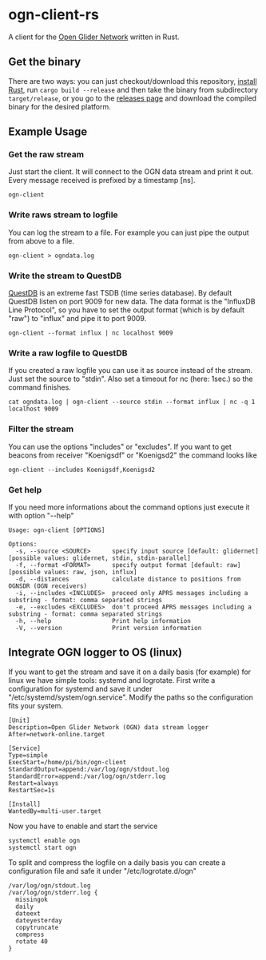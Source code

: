 # ogn-client-rs

A client for the [Open Glider Network](http://wiki.glidernet.org/) written in Rust.


## Get the binary

There are two ways: you can just checkout/download this repository, [install Rust](https://www.rust-lang.org/tools/install), run ```cargo build --release``` and then take the binary from subdirectory ```target/release```,
or you go to the [releases page](https://github.com/Meisterschueler/ogn-client-rs/releases) and download the
compiled binary for the desired platform.

## Example Usage
### Get the raw stream

Just start the client. It will connect to the OGN data stream and print it out. Every message received is prefixed by a timestamp [ns].

```ogn-client```

### Write raws stream to logfile

You can log the stream to a file. For example you can just pipe the output from above to a file.

```ogn-client > ogndata.log```

### Write the stream to QuestDB

[QuestDB](http://questdb.io) is an extreme fast TSDB (time series database). By default QuestDB listen on port 9009 for new data.
The data format is the "InfluxDB Line Protocol", so you have to set the output format (which is by default "raw") to "influx" and pipe it to port 9009.

```ogn-client --format influx | nc localhost 9009```

### Write a raw logfile to QuestDB

If you created a raw logfile you can use it as source instead of the stream. Just set the source to "stdin".
Also set a timeout for nc (here: 1sec.) so the command finishes.

```cat ogndata.log | ogn-client --source stdin --format influx | nc -q 1 localhost 9009```

### Filter the stream

You can use the options "includes" or "excludes". If you want to get beacons from receiver "Koenigsdf" or "Koenigsd2" the command looks like

```ogn-client --includes Koenigsdf,Koenigsd2```

### Get help

If you need more informations about the command options just execute it with option "--help"

```ogn-client --help
Usage: ogn-client [OPTIONS]

Options:
  -s, --source <SOURCE>      specify input source [default: glidernet] [possible values: glidernet, stdin, stdin-parallel]
  -f, --format <FORMAT>      specify output format [default: raw] [possible values: raw, json, influx]
  -d, --distances            calculate distance to positions from OGNSDR (OGN receivers)
  -i, --includes <INCLUDES>  proceed only APRS messages including a substring - format: comma separated strings
  -e, --excludes <EXCLUDES>  don't proceed APRS messages including a substring - format: comma separated strings
  -h, --help                 Print help information
  -V, --version              Print version information
```

## Integrate OGN logger to OS (linux)

If you want to get the stream and save it on a daily basis (for example) for linux we have simple tools: systemd and logrotate.
First write a configuration for systemd and save it under "/etc/systemd/system/ogn.service". Modify the paths so the configuration
fits your system.

```
[Unit]
Description=Open Glider Network (OGN) data stream logger
After=network-online.target

[Service]
Type=simple
ExecStart=/home/pi/bin/ogn-client
StandardOutput=append:/var/log/ogn/stdout.log
StandardError=append:/var/log/ogn/stderr.log
Restart=always
RestartSec=1s

[Install]
WantedBy=multi-user.target
```

Now you have to enable and start the service

```
systemctl enable ogn
systemctl start ogn
```

To split and compress the logfile on a daily basis you can create a configuration file and safe it under "/etc/logrotate.d/ogn"

```
/var/log/ogn/stdout.log
/var/log/ogn/stderr.log {
  missingok
  daily
  dateext
  dateyesterday
  copytruncate
  compress
  rotate 40
}
```


